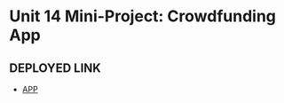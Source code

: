 # Unit 14 Mini-Project: Crowdfunding App

## DEPLOYED LINK

- 	[APP](https://fast-oasis-59785.herokuapp.com/)
